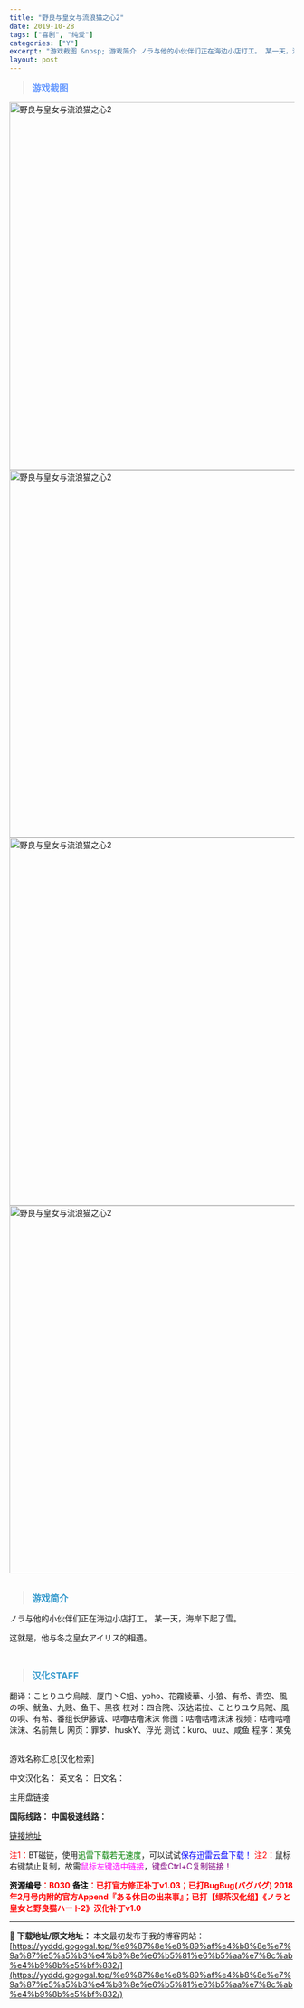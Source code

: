 ```yaml
---
title: "野良与皇女与流浪猫之心2"
date: 2019-10-28
tags: ["喜剧", "纯爱"]
categories: ["Y"]
excerpt: "游戏截图 &nbsp; 游戏简介 ノラ与他的小伙伴们正在海边小店打工。 某一天，海岸下起了雪。 这就是，他与冬之皇女アイリス的相遇。 &nbsp; 汉化STAFF 翻译：ことりユウ烏賊、厦门丶C姐、yoho、花霧綾華、小狼、有希、青空、風の唄、鱿鱼、九贱、鱼干、黑夜 校对：四合院、汉达诺拉、ことりユ&hellip;"
layout: post
---
```


<div>
<blockquote><b><span style="font-size: 12pt; color: #6699ff;">游戏截图</span></b></blockquote>
<div><img title="点击放大" src="https://yyddd.gogogal.top/wp-content/uploads/2025/04/20250430_6812049908cb0.webp" alt="野良与皇女与流浪猫之心2" width="650" /></div>
<div><img title="点击放大" src="https://yyddd.gogogal.top/wp-content/uploads/2025/04/20250430_6812049a93472.webp" alt="野良与皇女与流浪猫之心2" width="650" /></div>
<div><img title="点击放大" src="https://yyddd.gogogal.top/wp-content/uploads/2025/04/20250430_6812049e0b020.webp" alt="野良与皇女与流浪猫之心2" width="650" /></div>
<div><img title="点击放大" src="https://yyddd.gogogal.top/wp-content/uploads/2025/04/20250430_681204a074efd.webp" alt="野良与皇女与流浪猫之心2" width="650" /></div>
&nbsp;
<blockquote><b><span style="font-size: 12pt; color: #3399cc;">游戏简介</span></b></blockquote>
<div>ノラ与他的小伙伴们正在海边小店打工。
某一天，海岸下起了雪。

这就是，他与冬之皇女アイリス的相遇。</div>
&nbsp;
<blockquote><b><span style="font-size: 12pt; color: #3399cc;">汉化STAFF</span></b></blockquote>
<div>翻译：ことりユウ烏賊、厦门丶C姐、yoho、花霧綾華、小狼、有希、青空、風の唄、鱿鱼、九贱、鱼干、黑夜
校对：四合院、汉达诺拉、ことりユウ烏賊、風の唄、有希、番组长伊藤诚、咕噜咕噜沫沫
修图：咕噜咕噜沫沫
视频：咕噜咕噜沫沫、名前無し
网页：罪梦、huskY、浮光
测试：kuro、uuz、咸鱼
程序：某兔</div>
&nbsp;

游戏名称汇总[汉化检索]

中文汉化名：
英文名：
日文名：
</div>
<div class="panel panel-primary">
<div class="panel-heading">主用盘链接</div>
<div class="panel-body">

<b>国际线路：</b>
<b>中国极速线路：</b>

<!--wechatfans start-->

<a href="https://pan.xunlei.com/s/VOSYQeosxnREGZDVk1awermOA1?pwd=z3cd#">链接地址</a>

<!--wechatfans end-->
<span style="color: #ff0000;">注1：</span>BT磁链，使用<span style="color: #008000;">迅雷下载若无速度</span>，可以试试<span style="color: #0000ff;">保存迅雷云盘下载！</span>
<span style="color: #ff0000;">注2：</span>鼠标右键禁止复制，故需<span style="color: #ff00ff;">鼠标左键选中链接</span>，<span style="color: #800080;">键盘Ctrl+C复制链接！</span>

</div>
<div class="panel-footer"><span style="color: #ff0000;"><b><span style="color: #000000;">资源编号</span>：B030</b></span>
<span style="color: #ff0000;"><b><span style="color: #000000;">备注</span>：已打官方修正补丁v1.03；已打BugBug(バグバグ) 2018年2月号内附的官方Append『ある休日の出来事』；已打【绿茶汉化组】《ノラと皇女と野良猫ハート2》汉化补丁v1.0</b></span></div>
</div>

---
📖 **下载地址/原文地址：** 本文最初发布于我的博客网站：[https://yyddd.gogogal.top/%e9%87%8e%e8%89%af%e4%b8%8e%e7%9a%87%e5%a5%b3%e4%b8%8e%e6%b5%81%e6%b5%aa%e7%8c%ab%e4%b9%8b%e5%bf%832/](https://yyddd.gogogal.top/%e9%87%8e%e8%89%af%e4%b8%8e%e7%9a%87%e5%a5%b3%e4%b8%8e%e6%b5%81%e6%b5%aa%e7%8c%ab%e4%b9%8b%e5%bf%832/)
